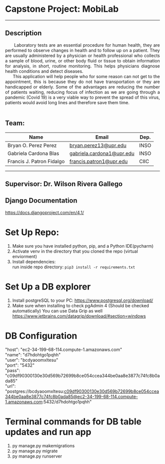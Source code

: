 # Capstone Project: MobiLab
---
## Description
<div style="text-align: justify">
    &nbsp;&nbsp;&nbsp;&nbsp;&nbsp;&nbsp;Laboratory tests are an essential procedure for human health, they are performed
    to observe changes in health and to follow up on a patient. They are usually
    administered by a physician or health professional who collects a sample of blood,
    urine, or other body fluid or tissue to obtain information for analysis, in short, routine
    monitoring. This helps physicians diagnose health conditions and detect diseases.
</div>
<div style="text-align: justify">
    &nbsp;&nbsp;&nbsp;&nbsp;&nbsp;&nbsp;This application will help people who for some reason can not get to the
    appointment, this is because they do not have transportation or they are
    handicapped or elderly. Some of the advantages are reducing the number of patients
    waiting, reducing focus of infection as we are going through a pandemic (Covid 19)
    is a very viable way to prevent the spread of this virus, patients would avoid long
    lines and therefore save them time.
</div>
<br/>


## Team:

| Name                      | Email                     | Dep. |
|---------------------------|---------------------------|------|
| Bryan O. Perez Perez      | bryan.perez13@upr.edu     | INSO |
| Gabriela Cardona Blas     | gabriela.cardona1@upr.edu | INSO |
| Francis J. Patron Fidalgo | francis.patron1@upr.edu   | CIIC |
---
## Supervisor: Dr. Wilson Rivera Gallego

## Django Documentation
https://docs.djangoproject.com/en/4.1/

# Set Up Repo:
 
1. Make sure you have installed python, pip, and a Python IDE(pycharm)
2. Activate venv in the directory that you cloned the repo (virtual enviorment)
3. Install dependencies:   
run inside repo directory: `pip3 install -r requirements.txt` 

 # Set Up a DB explorer
 
1. Install postgreSQL to your PC: https://www.postgresql.org/download/ 
2. Make sure when installing to check pgAdmin 4 (Should be checked automatically) You can use Data Grip as well
    https://www.jetbrains.com/datagrip/download/#section=windows
    
 # DB Configuration

"host": "ec2-34-199-68-114.compute-1.amazonaws.com"<br />
    "name": "d7hdohtgo1pqhh"<br />
    "user": "bcdyaoomxltesu" <br />
    "port": "5432" <br />
    "pass": "c09df90300130e30d569b72699b8ce054ccea344be0aa8e3877c74fc8b0ada85" <br />
    "url": "postgres://bcdyaoomxltesu:c09df90300130e30d569b72699b8ce054ccea344be0aa8e3877c74fc8b0ada85@ec2-34-199-68-114.compute-1.amazonaws.com:5432/d7hdohtgo1pqhh"<br />

# Terminal commands for DB table updates and run app
   1. py manage.py makemigrations 
   2. py manage.py migrate
   3. py manage.py runserver
   
 
